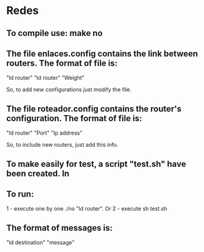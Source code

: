 # Redes

## To compile use: make no

## The file enlaces.config contains the link between routers. The format of file is:

"Id router" "Id router" "Weight"

So, to add new configurations just modify the file.

## The file roteador.config contains the router's configuration. The format of file is:

"Id router" "Port" "Ip address"

So, to include new routers, just add this info.

## To make easily for test, a script "test.sh" have been created. In

## To run:
 1 - execute one by one ./no "Id router". Or
 2 - execute sh test.sh


## The format of messages is:
"Id destination" "message"
